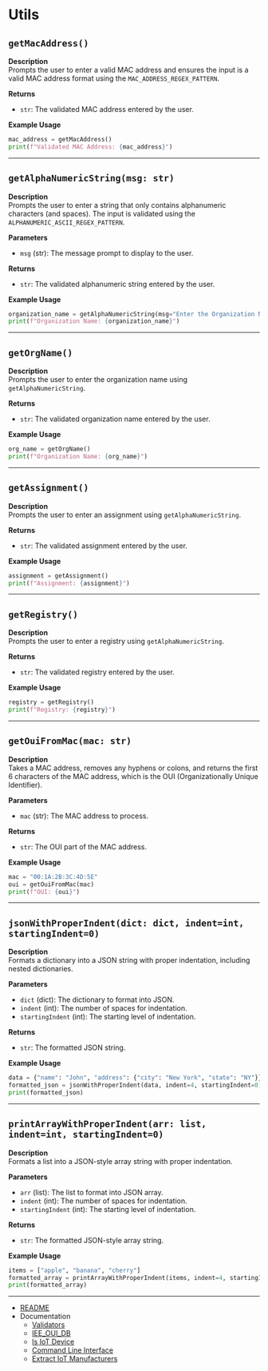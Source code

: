 # Utils

## `getMacAddress()`

**Description**  
Prompts the user to enter a valid MAC address and ensures the input is a valid MAC address format using the `MAC_ADDRESS_REGEX_PATTERN`.

**Returns** 

- `str`: The validated MAC address entered by the user.

**Example Usage**
```python
mac_address = getMacAddress()
print(f"Validated MAC Address: {mac_address}")
```

---

## `getAlphaNumericString(msg: str)`

**Description**  
Prompts the user to enter a string that only contains alphanumeric characters (and spaces). The input is validated using the `ALPHANUMERIC_ASCII_REGEX_PATTERN`.

**Parameters**
- `msg` (str): The message prompt to display to the user.

**Returns**  
- `str`: The validated alphanumeric string entered by the user.

**Example Usage**  
```python
organization_name = getAlphaNumericString(msg="Enter the Organization Name: ")
print(f"Organization Name: {organization_name}")
```

---

## `getOrgName()`

**Description**  
Prompts the user to enter the organization name using `getAlphaNumericString`.

**Returns**  
- `str`: The validated organization name entered by the user.

**Example Usage**  
```python
org_name = getOrgName()
print(f"Organization Name: {org_name}")
```

---

## `getAssignment()`

**Description**  
Prompts the user to enter an assignment using `getAlphaNumericString`.

**Returns**  
- `str`: The validated assignment entered by the user.

**Example Usage**  
```python
assignment = getAssignment()
print(f"Assignment: {assignment}")
```

---

## `getRegistry()`

**Description**  
Prompts the user to enter a registry using `getAlphaNumericString`.

**Returns**  
- `str`: The validated registry entered by the user.

**Example Usage**  
```python
registry = getRegistry()
print(f"Registry: {registry}")
```

---

## `getOuiFromMac(mac: str)`

**Description**  
Takes a MAC address, removes any hyphens or colons, and returns the first 6 characters of the MAC address, which is the OUI (Organizationally Unique Identifier).

**Parameters**  
- `mac` (str): The MAC address to process.

**Returns**  
- `str`: The OUI part of the MAC address.

**Example Usage**  
```python
mac = "00:1A:2B:3C:4D:5E"
oui = getOuiFromMac(mac)
print(f"OUI: {oui}")
```

---

## `jsonWithProperIndent(dict: dict, indent=int, startingIndent=0)`

**Description**  
Formats a dictionary into a JSON string with proper indentation, including nested dictionaries.

**Parameters**  
- `dict` (dict): The dictionary to format into JSON.
- `indent` (int): The number of spaces for indentation.
- `startingIndent` (int): The starting level of indentation.

**Returns**  
- `str`: The formatted JSON string.

**Example Usage**  
```python
data = {"name": "John", "address": {"city": "New York", "state": "NY"}}
formatted_json = jsonWithProperIndent(data, indent=4, startingIndent=0)
print(formatted_json)
```

---

## `printArrayWithProperIndent(arr: list, indent=int, startingIndent=0)`

**Description**  
Formats a list into a JSON-style array string with proper indentation.

**Parameters**  
- `arr` (list): The list to format into JSON array.
- `indent` (int): The number of spaces for indentation.
- `startingIndent` (int): The starting level of indentation.

**Returns**  
- `str`: The formatted JSON-style array string.

**Example Usage**  
```python
items = ["apple", "banana", "cherry"]
formatted_array = printArrayWithProperIndent(items, indent=4, startingIndent=0)
print(formatted_array)
```
---

- [README](../README.md)
- Documentation
  - [Validators](./validators.MD)
  - [IEE_OUI_DB](./IEE_OUI.MD)
  - [Is IoT Device](./isIot.MD)
  - [Command Line Interface](./cli.MD)
  - [Extract IoT Manufacturers](./extractIot.MD)
